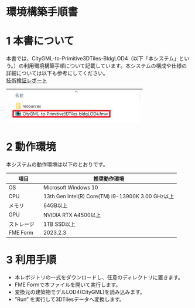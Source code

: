 # 環境構築手順書

# 1 本書について

本書では、CityGML-to-Primitive3DTiles-BldgLOD4（以下「本システム」という。）の利用環境構築手順について記載しています。本システムの構成や仕様の詳細については以下も参考にしてください。  
[技術検証レポート](https://xxxx)

|![](../resources/devMan/tutorial_000.png)|
|:-:|

# 2 動作環境

本システムの動作環境は以下のとおりです。




| 項目               | 推奨動作環境                                                                                                                                                                                                                                                                                                                                    | 
| ------------------ | ---------------------------------------------------------- | 
| OS                 | Microsoft Windows 10 | 
| CPU                | 13th Gen Intel(R) Core(TM) i9-13900K   3.00 GHz以上 |                                                                                                                                 
| メモリ             | 64GB以上   |
| GPU                | NVIDIA RTX A4500以上  | 
| ストレージ         | 1TB SSD以上 |
| FME Form　         | 2023.2.3   |


# 3 利用手順

- 本レポジトリの一式をダウンロードし、任意のディレクトリに置きます。
- FME Formで本ファイルを開いて実行します。
- 変換元の建築物モデルLOD4(CityGML)を読み込みます。
- ”Run” を実行して3DTilesデータへ変換します。

